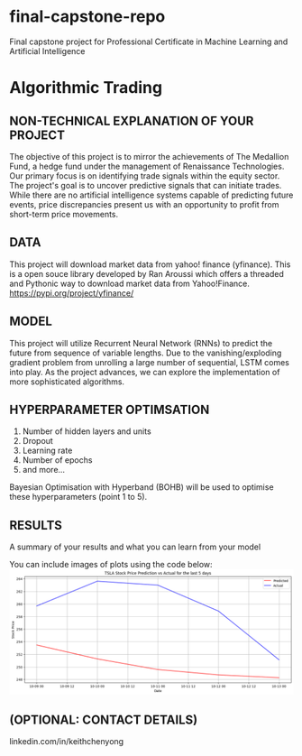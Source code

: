 # final-capstone-repo
Final capstone project for Professional Certificate in Machine Learning and Artificial Intelligence


# Algorithmic Trading


## NON-TECHNICAL EXPLANATION OF YOUR PROJECT
The objective of this project is to mirror the achievements of The Medallion Fund, a hedge fund under the management of Renaissance Technologies. Our primary focus is on identifying trade signals within the equity sector. The project's goal is to uncover predictive signals that can initiate trades. While there are no artificial intelligence systems capable of predicting future events, price discrepancies present us with an opportunity to profit from short-term price movements.


## DATA
This project will download market data from yahoo! finance (yfinance). This is a open souce library developed by Ran Aroussi which offers a threaded and Pythonic way to download market data from Yahoo!Finance. 
https://pypi.org/project/yfinance/


## MODEL 
This project will utilize Recurrent Neural Network (RNNs) to predict the future from sequence of variable lengths. Due to the vanishing/exploding gradient problem from unrolling a large number of sequential, LSTM comes into play. As the project advances, we can explore the implementation of more sophisticated algorithms.


## HYPERPARAMETER OPTIMSATION
1.	Number of hidden layers and units
2.	Dropout
3.	Learning rate
4.	Number of epochs
5.	and more...

Bayesian Optimisation with Hyperband (BOHB) will be used to optimise these hyperparameters (point 1 to 5).


## RESULTS
A summary of your results and what you can learn from your model 

You can include images of plots using the code below:
![Best trending pytorch](./images/90days_best_trend_pytorch.png)

## (OPTIONAL: CONTACT DETAILS)
linkedin.com/in/keithchenyong
